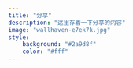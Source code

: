 ```yaml
---
title: "分享"
description: "这里存着一下分享的内容"
image: "wallhaven-e7ek7k.jpg"
style:
    background: "#2a9d8f"
    color: "#fff"
---
```


